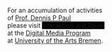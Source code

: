 For an accumulation of activities    
of [Prof. Dennis P Paul](https://dennisppaul.de/)    
please visit <span style="background-color: #000; color: #FFF;">[Interaktion und Raum](https://dennisppaul.github.io/interaktion-und-raum)</span>    
at the [Digital Media Program](https://digitalmedia-bremen.de/)    
at [University of the Arts Bremen](https://www.hfk-bremen.de/).
